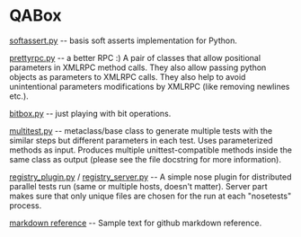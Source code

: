 QABox
======
[softassert.py](softassert.py) -- basis soft asserts implementation for Python.

[prettyrpc.py](prettyrpc.py) -- a better RPC :) A pair of classes that allow positional parameters in XMLRPC method calls. They also allow passing python objects as parameters to XMLRPC calls. They also help to avoid unintentional parameters modifications by XMLRPC (like removing newlines etc.).

[bitbox.py](bitbox.py) -- just playing with bit operations.

[multitest.py](multitest.py)  -- metaclass/base class to generate multiple tests with the similar steps but different parameters in each test. Uses parameterized methods as input. Produces multiple unittest-compatible methods inside the same class as output (please see the file docstring for more information).

[registry_plugin.py](registry_plugin.py) / [registry_server.py](registry_server.py) -- A simple nose plugin for distributed parallel tests run (same or multiple hosts, doesn't matter). Server part makes sure that only unique files are chosen for the run at each "nosetests" process.

[markdown reference](reference.md) -- Sample text for github markdown reference.
